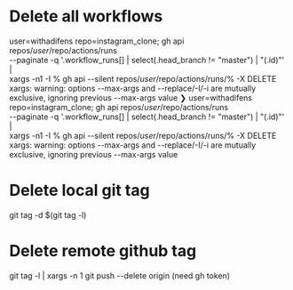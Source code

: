 # Delete all workflows

user=withadifens repo=instagram_clone; gh api repos/$user/$repo/actions/runs \
--paginate -q '.workflow_runs[] | select(.head_branch != "master") | "\(.id)"' | \
xargs -n1 -I % gh api --silent repos/$user/$repo/actions/runs/% -X DELETE
xargs: warning: options --max-args and --replace/-I/-i are mutually exclusive, ignoring previous --max-args value
❯ user=withadifens repo=instagram_clone; gh api repos/$user/$repo/actions/runs \
--paginate -q '.workflow_runs[] | select(.head_branch != "master") | "\(.id)"' | \
xargs -n1 -I % gh api --silent repos/$user/$repo/actions/runs/% -X DELETE
xargs: warning: options --max-args and --replace/-I/-i are mutually exclusive, ignoring previous --max-args value

# Delete local git tag

git tag -d $(git tag -l)

# Delete remote github tag

git tag -l | xargs -n 1 git push --delete origin
(need gh token)
